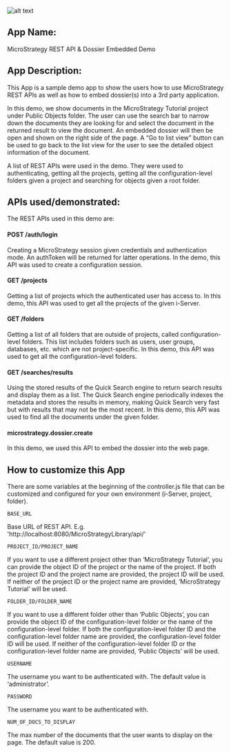 
![alt text](https://github.microstrategy.com/AnalyticsSDK/EmbeddedDemo/blob/next/screenShot.png)
## App Name:
MicroStrategy REST API & Dossier Embedded Demo

## App Description:
This App is a sample demo app to show the users how to use MicroStrategy REST APIs as well as how to embed dossier(s) into a 3rd party application. 

In this demo, we show documents in the MicroStrategy Tutorial project under Public Objects folder. The user can use the search bar to narrow down the documents they are looking for and select the document in the returned result to view the document. An embedded dossier will then be open and shown on the right side of the page. A “Go to list view” button can be used to go back to the list view for the user to see the detailed object information of the document.

A list of REST APIs were used in the demo. They were used to authenticating, getting all the projects, getting all the configuration-level folders given a project and searching for objects given a root folder.

## APIs used/demonstrated:

The REST APIs used in this demo are:
#### POST /auth/login 
Creating a MicroStrategy session given credentials and authentication mode. An authToken will be returned for latter operations.
In the demo, this API was used to create a configuration session.

#### GET /projects
Getting a list of projects which the authenticated user has access to.
In this demo, this API was used to get all the projects of the given i-Server.

#### GET /folders
Getting a list of all folders that are outside of projects, called configuration-level folders. This list includes folders such as users, user groups, databases, etc. which are not project-specific.
In this demo, this API was used to get all the configuration-level folders.

#### GET /searches/results
Using the stored results of the Quick Search engine to return search results and display them as a list. The Quick Search engine periodically indexes the metadata and stores the results in memory, making Quick Search very fast but with results that may not be the most recent.
In this demo, this API was used to find all the documents under the given folder.

#### microstrategy.dossier.create
In this demo, we used this API to embed the dossier into the web page.

## How to customize this App 
There are some variables at the beginning of the controller.js file that can be customized and configured for your own environment (i-Server, project, folder).
```
BASE_URL
```
Base URL of REST API. E.g. 'http://localhost:8080/MicroStrategyLibrary/api/'

```
PROJECT_ID/PROJECT_NAME
```
If you want to use a different project other than ‘MicroStrategy Tutorial’, you can provide the object ID of the project or the name of the project. If both the project ID and the project name are provided, the project ID will be used. If neither of the project ID or the project name are provided, ‘MicroStrategy Tutorial’ will be used.

```
FOLDER_ID/FOLDER_NAME
```
If you want to use a different folder other than ‘Public Objects’, you can provide the object ID of the configuration-level folder or the name of the configuration-level folder. If both the configuration-level folder ID and the configuration-level folder name are provided, the configuration-level folder ID will be used. If neither of the configuration-level folder ID or the configuration-level folder name are provided, ‘Public Objects’ will be used.

```
USERNAME
```
The username you want to be authenticated with. The default value is ‘administrator’.

```
PASSWORD
```
The username you want to be authenticated with. 

```
NUM_OF_DOCS_TO_DISPLAY
```
The max number of the documents that the user wants to display on the page. The default value is 200.


